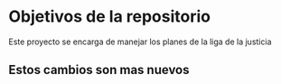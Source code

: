 # Objetivos de la repositorio

Este proyecto se encarga de manejar los planes de la liga de la justicia

## Estos cambios son mas nuevos
